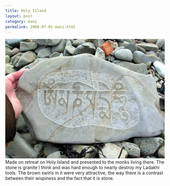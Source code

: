 ```yaml
---
title: Holy Island
layout: post
category: mani
permalink: 2008-07-01-mani.html
---
```



![mani 7](/assets/images/mani/mani7.jpg)  
Made on retreat on Holy Island and presented to the monks living there. The stone is granite I think and was hard enough to nearly destroy my Ladakhi tools. The brown swirls in it were very attractive, the way there is a contrast between their wispiness and the fact that it is stone. 
